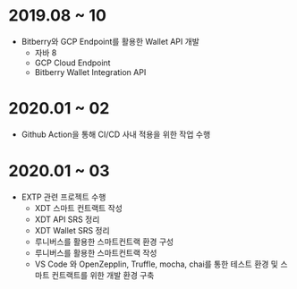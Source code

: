 
# 2019.08 ~ 10 
- Bitberry와 GCP Endpoint를 활용한 Wallet API 개발
  - 자바 8
  - GCP Cloud Endpoint 
  - Bitberry Wallet Integration API

# 2020.01 ~ 02
- Github Action을 통해 CI/CD 사내 적용을 위한 작업 수행

# 2020.01 ~ 03
- EXTP 관련 프로젝트 수행
  - XDT 스마트 컨트랙트 작성 
  - XDT API SRS 정리 
  - XDT Wallet SRS 정리 
  - 루니버스를 활용한 스마트컨트랙 환경 구성
  - 루니버스를 활용한 스마트컨트랙 작성
  - VS Code 와 OpenZepplin, Truffle, mocha, chai를 통한 테스트 환경 및 스마트 컨트랙트를 위한 개발 환경 구축